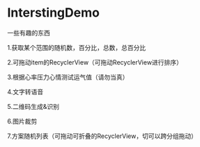 # InterstingDemo
一些有趣的东西

1.获取某个范围的随机数，百分比，总数，总百分比

2.可拖动item的RecyclerView（可拖动RecyclerView进行排序）

3.根据心率压力心情测试运气值（请勿当真）

4.文字转语音

5.二维码生成&识别

6.图片裁剪

7.方案随机列表（可拖动可折叠的RecyclerView，切可以跨分组拖动）

